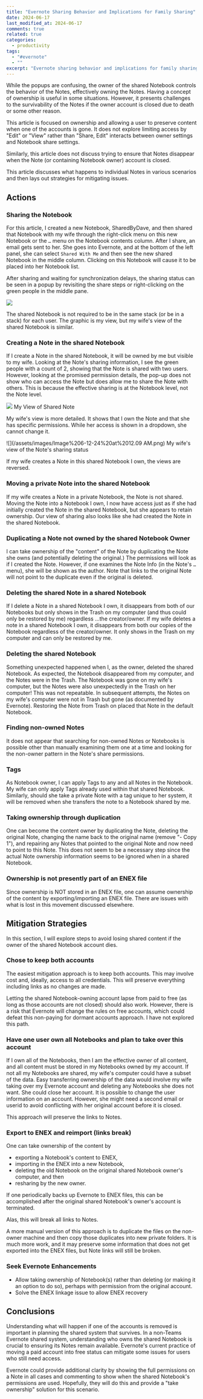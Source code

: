 ```yaml
---
title: "Evernote Sharing Behavior and Implications for Family Sharing"
date: 2024-06-17
last_modified_at: 2024-06-17
comments: true
related: true
categories:
  - productivity
tags:
  - "#evernote"
  - ""
excerpt: "Evernote sharing behavior and implications for family sharing"
---
```


While the popups are confusing, the owner of the shared Notebook controls the behavior of the Notes, effectively owning the Notes. Having a concept of ownership is useful in some situations.  However, it presents challenges to the survivability of the Notes if the owner account is closed due to death or some other reason.

This article is focused on ownership and allowing a user to preserve content when one of the accounts is gone. It does not explore limiting access by "Edit" or "View" rather than "Share, Edit" interacts between owner settings and Notebook share settings.

Similarly, this article does not discuss trying to ensure that Notes disappear when the Note (or containing Notebook owner) account is closed.

This article discusses what happens to individual Notes in various scenarios and then lays out strategies for mitigating issues.

## Actions

### Sharing the Notebook

For this article, I created a new Notebook, SharedByDave, and then shared that Notebook with my wife through the right-click menu on this new Notebook or the `…` menu on the Notebook contents column. After I share, an email gets sent to her. She goes into Evernote, and at the bottom of the left panel, she can select `Shared With Me` and then see the new shared Notebook in the middle column. Clicking on this Notebook will cause it to be placed into her Notebook list.

After sharing and waiting for synchronization delays, the sharing status can be seen in a popup by revisiting the share steps or right-clicking on the green people in the middle pane.

![](/assets/images/CleanShot%202024-06-11%20at%2023.23.49@2x.png)

The shared Notebook is not required to be in the same stack (or be in a stack) for each user. The graphic is my view, but my wife's view of the shared Notebook is similar.

### Creating a Note in the shared Notebook

If I create a Note in the shared Notebook, it will be owned by me but visible to my wife. Looking at the Note's sharing information, I see the green people with a count of 2, showing that the Note is shared with two users. However, looking at the promised permission details, the pop-up does not show who can access the Note but does allow me to share the Note with others. This is because the effective sharing is at the Notebook level, not the Note level.

![](/assets/images/CleanShot%202024-06-12%20at%2000.04.26@2x.png) My View of Shared Note

My wife's view is more detailed. It shows that I own the Note and that she has specific permissions. While her access is shown in a dropdown, she cannot change it.

![](/assets/images/Image%206-12-24%20at%2012.09 AM.png)  My wife's view of the Note's sharing status

If my wife creates a Note in this shared Notebook I own, the views are reversed.

### Moving a private Note into the shared Notebook

If my wife creates a Note in a private Notebook, the Note is not shared. Moving the Note into a Notebook I own, I now have access just as if she had initially created the Note in the shared Notebook, but she appears to retain ownership. Our view of sharing also looks like she had created the Note in the shared Notebook.

### Duplicating a Note not owned by the shared Notebook Owner

I can take ownership of the "content" of the Note by duplicating the Note she owns (and potentially deleting the original.) The permissions will look as if I created the Note. However, if one examines the Note Info (in the Note's `…`menu), she will be shown as the author. Note that links to the original Note will not point to the duplicate even if the original is deleted.

### Deleting the shared Note in a shared Notebook

If I delete a Note in a shared Notebook I own, it disappears from both of our Notebooks but only shows in the Trash on my computer (and thus could only be restored by me) regardless …the creator/owner. If my wife deletes a note in a shared Notebook I own, it disappears from both our copies of the Notebook regardless of the creator/owner. It only shows in the Trash on my computer and can only be restored by me.

### Deleting the shared Notebook

Something unexpected happened when I, as the owner, deleted the shared Notebook. As expected, the Notebook disappeared from my computer, and the Notes were in the Trash.  The Notebook was gone on my wife's computer, but the Notes were also unexpectedly in the Trash on her computer!  This was not repeatable. In subsequent attempts, the Notes on my wife's computer were not in Trash but gone (as documented by Evernote).  Restoring the Note from Trash on placed that Note in the default Notebook.  

### Finding non-owned Notes

It does not appear that searching for non-owned Notes or Notebooks is possible other than manually examining them one at a time and looking for the non-owner pattern in the Note's share permissions.

### Tags

As Notebook owner, I can apply Tags to any and all Notes in the Notebook. My wife can only apply Tags already used within that shared Notebook. Similarly, should she take a private Note with a tag unique to her system, it will be removed when she transfers the note to a Notebook shared by me.

### Taking ownership through duplication

One can become the content owner by duplicating the Note, deleting the original Note, changing the name back to the original name (remove "- Copy 1"), and repairing any Notes that pointed to the original Note and now need to point to this Note. This does not seem to be a necessary step since the actual Note ownership information seems to be ignored when in a shared Notebook.

### Ownership is not presently part of an ENEX file

Since ownership is NOT stored in an ENEX file, one can assume ownership of the content by exporting/importing an ENEX file. There are issues with what is lost in this movement discussed elsewhere.

## Mitigation Strategies

In this section, I will explore steps to avoid losing shared content if the owner of the shared Notebook account dies.

### Chose to keep both accounts

The easiest mitigation approach is to keep both accounts. This may involve cost and, ideally, access to all credentials. This will preserve everything including links as no changes are made.  

Letting the shared Notebook-owning account lapse from paid to free (as long as those accounts are not closed) should also work. However, there is a risk that Evernote will change the rules on free accounts, which could defeat this non-paying for dormant accounts approach. I have not explored this path.

### Have one user own all Notebooks and plan to take over this account

If I own all of the Notebooks, then I am the effective owner of all content, and all content must be stored in my Notebooks owned by my account. If not all my Notebooks are shared, my wife's computer could have a subset of the data. Easy transferring ownership of the data would involve my wife taking over my Evernote account and deleting any Notebooks she does not want. She could close her account. It is possible to change the user information on an account. However, she might need a second email or userid to avoid conflicting with her original account before it is closed.

This approach will preserve the links to Notes.

### Export to ENEX and reimport (links break)

One can take ownership of the content by

- exporting a Notebook's content to ENEX,
- importing in the ENEX into a new Notebook,
- deleting the old Notebook on the original shared Notebook owner's computer, and then
- resharing by the new owner.

If one periodically backs up Evernote to ENEX files, this can be accomplished after the original shared Notebook's owner's account is terminated.

Alas, this will break all links to Notes.

A more manual version of this approach is to duplicate the files on the non-owner machine and then copy those duplicates into new private folders. It is much more work, and it may preserve some information that does not get exported into the ENEX files, but Note links will still be broken.

### Seek Evernote Enhancements

- Allow taking ownership of Notebook(s) rather than deleting (or making it an option to do so), perhaps with permission from the original account.
- Solve the ENEX linkage issue to allow ENEX recovery

## Conclusions

Understanding what will happen if one of the accounts is removed is important in planning the shared system that survives. In a non-Teams Evernote shared system, understanding who owns the shared Notebook is crucial to ensuring its Notes remain available. Evernote's current practice of moving a paid account into free status can mitigate some issues for users who still need access.

Evernote could provide additional clarity by showing the full permissions on a Note in all cases and commenting to show when the shared Notebook's permissions are used. Hopefully, they will do this and provide a "take ownership" solution for this scenario.
